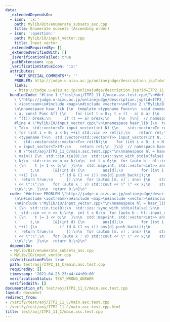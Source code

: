 ```yaml
---
data:
  _extendedDependsOn:
  - icon: ':x:'
    path: Mylib/Bit/enumerate_subsets_asc.cpp
    title: Enumerate subsets (Ascending order)
  - icon: ':question:'
    path: Mylib/IO/input_vector.cpp
    title: Input vector
  _extendedRequiredBy: []
  _extendedVerifiedWith: []
  _isVerificationFailed: true
  _pathExtension: cpp
  _verificationStatusIcon: ':x:'
  attributes:
    '*NOT_SPECIAL_COMMENTS*': ''
    PROBLEM: http://judge.u-aizu.ac.jp/onlinejudge/description.jsp?id=ITP2_11_C
    links:
    - http://judge.u-aizu.ac.jp/onlinejudge/description.jsp?id=ITP2_11_C
  bundledCode: "#line 1 \"test/aoj/ITP2_11_C/main.asc.test.cpp\"\n#define PROBLEM\
    \ \"http://judge.u-aizu.ac.jp/onlinejudge/description.jsp?id=ITP2_11_C\"\n\n#include\
    \ <iostream>\n#include <map>\n#include <vector>\n#line 2 \"Mylib/Bit/enumerate_subsets_asc.cpp\"\
    \n\nnamespace haar_lib {\n  template <typename Func>\n  void enumerate_subsets_asc(int\
    \ a, const Func &f) {\n    for (int t = 0;; t = (t - a) & a) {\n      if (not\
    \ f(t)) break;\n      if (t == a) break;\n    }\n  }\n}  // namespace haar_lib\n\
    #line 4 \"Mylib/IO/input_vector.cpp\"\n\nnamespace haar_lib {\n  template <typename\
    \ T>\n  std::vector<T> input_vector(int N) {\n    std::vector<T> ret(N);\n   \
    \ for (int i = 0; i < N; ++i) std::cin >> ret[i];\n    return ret;\n  }\n\n  template\
    \ <typename T>\n  std::vector<std::vector<T>> input_vector(int N, int M) {\n \
    \   std::vector<std::vector<T>> ret(N);\n    for (int i = 0; i < N; ++i) ret[i]\
    \ = input_vector<T>(M);\n    return ret;\n  }\n}  // namespace haar_lib\n#line\
    \ 8 \"test/aoj/ITP2_11_C/main.asc.test.cpp\"\n\nnamespace hl = haar_lib;\n\nint\
    \ main() {\n  std::cin.tie(0);\n  std::ios::sync_with_stdio(false);\n\n  int n,\
    \ k;\n  std::cin >> n >> k;\n\n  int t = 0;\n  for (auto b : hl::input_vector<int>(k))\
    \ {\n    t |= 1 << b;\n  }\n\n  std::map<int, std::vector<int>> ans;\n  hl::enumerate_subsets_asc(\n\
    \      t,\n      [&](int d) {\n        ans[d];\n        for (int i = 0; i < n;\
    \ ++i) {\n          if (d & (1 << i)) ans[d].push_back(i);\n        }\n      \
    \  return true;\n      });\n\n  for (auto& [m, v] : ans) {\n    std::cout << m\
    \ << \":\";\n    for (auto x : v) std::cout << \" \" << x;\n    std::cout << \"\
    \\n\";\n  }\n\n  return 0;\n}\n"
  code: "#define PROBLEM \"http://judge.u-aizu.ac.jp/onlinejudge/description.jsp?id=ITP2_11_C\"\
    \n\n#include <iostream>\n#include <map>\n#include <vector>\n#include \"Mylib/Bit/enumerate_subsets_asc.cpp\"\
    \n#include \"Mylib/IO/input_vector.cpp\"\n\nnamespace hl = haar_lib;\n\nint main()\
    \ {\n  std::cin.tie(0);\n  std::ios::sync_with_stdio(false);\n\n  int n, k;\n\
    \  std::cin >> n >> k;\n\n  int t = 0;\n  for (auto b : hl::input_vector<int>(k))\
    \ {\n    t |= 1 << b;\n  }\n\n  std::map<int, std::vector<int>> ans;\n  hl::enumerate_subsets_asc(\n\
    \      t,\n      [&](int d) {\n        ans[d];\n        for (int i = 0; i < n;\
    \ ++i) {\n          if (d & (1 << i)) ans[d].push_back(i);\n        }\n      \
    \  return true;\n      });\n\n  for (auto& [m, v] : ans) {\n    std::cout << m\
    \ << \":\";\n    for (auto x : v) std::cout << \" \" << x;\n    std::cout << \"\
    \\n\";\n  }\n\n  return 0;\n}\n"
  dependsOn:
  - Mylib/Bit/enumerate_subsets_asc.cpp
  - Mylib/IO/input_vector.cpp
  isVerificationFile: true
  path: test/aoj/ITP2_11_C/main.asc.test.cpp
  requiredBy: []
  timestamp: '2021-04-23 23:44:44+09:00'
  verificationStatus: TEST_WRONG_ANSWER
  verifiedWith: []
documentation_of: test/aoj/ITP2_11_C/main.asc.test.cpp
layout: document
redirect_from:
- /verify/test/aoj/ITP2_11_C/main.asc.test.cpp
- /verify/test/aoj/ITP2_11_C/main.asc.test.cpp.html
title: test/aoj/ITP2_11_C/main.asc.test.cpp
---
```

